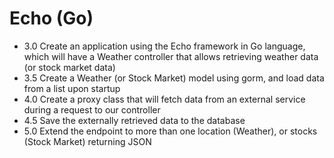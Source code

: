 # Echo (Go)

- 3.0 Create an application using the Echo framework in Go language, which will have a Weather controller that allows retrieving weather data (or stock market data)
- 3.5 Create a Weather (or Stock Market) model using gorm, and load data from a list upon startup
- 4.0 Create a proxy class that will fetch data from an external service during a request to our controller
- 4.5 Save the externally retrieved data to the database
- 5.0 Extend the endpoint to more than one location (Weather), or stocks (Stock Market) returning JSON